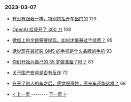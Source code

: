 ### 2023-03-07 
- [有没有跟我一样，特别抗拒开车出门的](https://www.v2ex.com/t/921838) 123
- [OpenAI 给我开了 300 刀](https://www.v2ex.com/t/921774) 108
- [微信上的余额需要提现，如何才能避过手续费？](https://www.v2ex.com/t/921804) 95
- [话说现在最好装 GMS 的手机是什么品牌的手机](https://www.v2ex.com/t/921758) 93
- [你们开始为自己的 35 岁做准备了吗？](https://www.v2ex.com/t/921827) 83
- [关于国产安卓是否有反诈](https://www.v2ex.com/t/921868) 72
- [在开了别人的车之后，感觉很奇妙，原来车还能这样？](https://www.v2ex.com/t/921847) 68 

- [ < 上一页 ](https://github.com/able8/v2ex-hot-record/blob/master/2023-03-06.md) -------- [ 下一页 > ](https://github.com/able8/v2ex-hot-record/blob/master/2023-03-08.md)